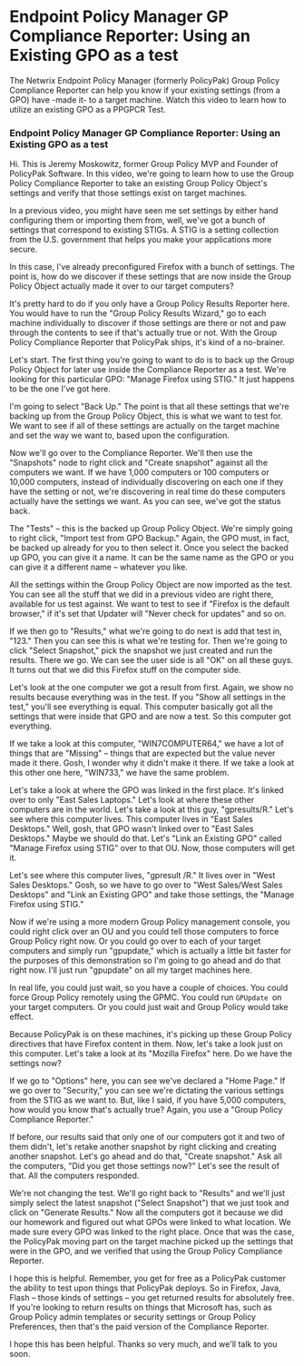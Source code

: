 # Endpoint Policy Manager GP Compliance Reporter: Using an Existing GPO as a test

The Netwrix Endpoint Policy Manager (formerly PolicyPak) Group Policy Compliance Reporter can help
you know if your existing settings (from a GPO) have -made it- to a target machine. Watch this video
to learn how to utilize an existing GPO as a PPGPCR Test.

### Endpoint Policy Manager GP Compliance Reporter: Using an Existing GPO as a test

Hi. This is Jeremy Moskowitz, former Group Policy MVP and Founder of PolicyPak Software. In this
video, we're going to learn how to use the Group Policy Compliance Reporter to take an existing
Group Policy Object's settings and verify that those settings exist on target machines.

In a previous video, you might have seen me set settings by either hand configuring them or
importing them from, well, we've got a bunch of settings that correspond to existing STIGs. A STIG
is a setting collection from the U.S. government that helps you make your applications more secure.

In this case, I've already preconfigured Firefox with a bunch of settings. The point is, how do we
discover if these settings that are now inside the Group Policy Object actually made it over to our
target computers?

It's pretty hard to do if you only have a Group Policy Results Reporter here. You would have to run
the "Group Policy Results Wizard," go to each machine individually to discover if those settings are
there or not and paw through the contents to see if that's actually true or not. With the Group
Policy Compliance Reporter that PolicyPak ships, it's kind of a no-brainer.

Let's start. The first thing you're going to want to do is to back up the Group Policy Object for
later use inside the Compliance Reporter as a test. We're looking for this particular GPO: "Manage
Firefox using STIG." It just happens to be the one I've got here.

I'm going to select "Back Up." The point is that all these settings that we're backing up from the
Group Policy Object, this is what we want to test for. We want to see if all of these settings are
actually on the target machine and set the way we want to, based upon the configuration.

Now we'll go over to the Compliance Reporter. We'll then use the "Snapshots" node to right click and
"Create snapshot" against all the computers we want. If we have 1,000 computers or 100 computers or
10,000 computers, instead of individually discovering on each one if they have the setting or not,
we're discovering in real time do these computers actually have the settings we want. As you can
see, we've got the status back.

The "Tests" – this is the backed up Group Policy Object. We're simply going to right click, "Import
test from GPO Backup." Again, the GPO must, in fact, be backed up already for you to then select it.
Once you select the backed up GPO, you can give it a name. It can be the same name as the GPO or you
can give it a different name – whatever you like.

All the settings within the Group Policy Object are now imported as the test. You can see all the
stuff that we did in a previous video are right there, available for us test against. We want to
test to see if "Firefox is the default browser," if it's set that Updater will "Never check for
updates" and so on.

If we then go to "Results," what we're going to do next is add that test in, "123." Then you can see
this is what we're testing for. Then we're going to click "Select Snapshot," pick the snapshot we
just created and run the results. There we go. We can see the user side is all "OK" on all these
guys. It turns out that we did this Firefox stuff on the computer side.

Let's look at the one computer we got a result from first. Again, we show no results because
everything was in the test. If you "Show all settings in the test," you'll see everything is equal.
This computer basically got all the settings that were inside that GPO and are now a test. So this
computer got everything.

If we take a look at this computer, "WIN7COMPUTER64," we have a lot of things that are "Missing" –
things that are expected but the value never made it there. Gosh, I wonder why it didn't make it
there. If we take a look at this other one here, "WIN733," we have the same problem.

Let's take a look at where the GPO was linked in the first place. It's linked over to only "East
Sales Laptops." Let's look at where these other computers are in the world. Let's take a look at
this guy, "gpresults/R." Let's see where this computer lives. This computer lives in "East Sales
Desktops." Well, gosh, that GPO wasn't linked over to "East Sales Desktops." Maybe we should do
that. Let's "Link an Existing GPO" called "Manage Firefox using STIG" over to that OU. Now, those
computers will get it.

Let's see where this computer lives, "gpresult /R." It lives over in "West Sales Desktops." Gosh, so
we have to go over to "West Sales/West Sales Desktops" and "Link an Existing GPO" and take those
settings, the "Manage Firefox using STIG."

Now if we're using a more modern Group Policy management console, you could right click over an OU
and you could tell those computers to force Group Policy right now. Or you could go over to each of
your target computers and simply run "gpupdate," which is actually a little bit faster for the
purposes of this demonstration so I'm going to go ahead and do that right now. I'll just run
"gpupdate" on all my target machines here.

In real life, you could just wait, so you have a couple of choices. You could force Group Policy
remotely using the GPMC. You could run `GPUpdate `on your target computers. Or you could just wait
and Group Policy would take effect.

Because PolicyPak is on these machines, it's picking up these Group Policy directives that have
Firefox content in them. Now, let's take a look just on this computer. Let's take a look at its
"Mozilla Firefox" here. Do we have the settings now?

If we go to "Options" here, you can see we've declared a "Home Page." If we go over to "Security,"
you can see we're dictating the various settings from the STIG as we want to. But, like I said, if
you have 5,000 computers, how would you know that's actually true? Again, you use a "Group Policy
Compliance Reporter."

If before, our results said that only one of our computers got it and two of them didn't, let's
retake another snapshot by right clicking and creating another snapshot. Let's go ahead and do that,
"Create snapshot." Ask all the computers, "Did you get those settings now?" Let's see the result of
that. All the computers responded.

We're not changing the test. We'll go right back to "Results" and we'll just simply select the
latest snapshot ("Select Snapshot") that we just took and click on "Generate Results." Now all the
computers got it because we did our homework and figured out what GPOs were linked to what location.
We made sure every GPO was linked to the right place. Once that was the case, the PolicyPak moving
part on the target machine picked up the settings that were in the GPO, and we verified that using
the Group Policy Compliance Reporter.

I hope this is helpful. Remember, you get for free as a PolicyPak customer the ability to test upon
things that PolicyPak deploys. So in Firefox, Java, Flash – those kinds of settings – you get
returned results for absolutely free. If you're looking to return results on things that Microsoft
has, such as Group Policy admin templates or security settings or Group Policy Preferences, then
that's the paid version of the Compliance Reporter.

I hope this has been helpful. Thanks so very much, and we'll talk to you soon.
